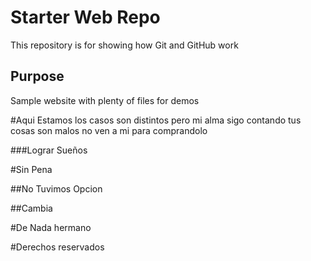 # Starter Web Repo

This repository is for showing how Git and GitHub work

## Purpose

Sample website with plenty of files for demos

#Aqui Estamos
los casos son distintos pero mi alma sigo contando
tus cosas son malos no ven a mi para comprandolo

###Lograr Sueños 

#Sin Pena

##No Tuvimos Opcion

##Cambia

#De Nada hermano

#Derechos reservados
